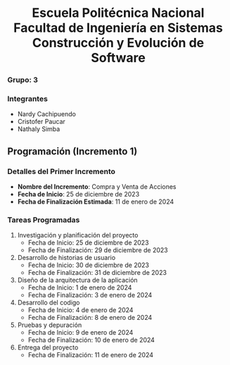 <h1 align="center">
    Escuela Politécnica Nacional<br>
    Facultad de Ingeniería en Sistemas<br>
    Construcción y Evolución de Software<br>
</h1>

### Grupo: 3

### Integrantes

- Nardy Cachipuendo
- Cristofer Paucar
- Nathaly Simba

## Programación (Incremento 1)

### Detalles del Primer Incremento

- **Nombre del Incremento**: Compra y Venta de Acciones
- **Fecha de Inicio**: 25 de diciembre de 2023
- **Fecha de Finalización Estimada**: 11 de enero de 2024

### Tareas Programadas

1. Investigación y planificación del proyecto
   - Fecha de Inicio: 25 de diciembre de 2023
   - Fecha de Finalización: 29 de diciembre de 2023
2. Desarrollo de historias de usuario
   - Fecha de Inicio: 30 de diciembre de 2023
   - Fecha de Finalización: 31 de diciembre de 2023
3. Diseño de la arquitectura de la aplicación
   - Fecha de Inicio: 1 de enero de 2024
   - Fecha de Finalización: 3 de enero de 2024
4. Desarrollo del codigo
   - Fecha de Inicio: 4 de enero de 2024
   - Fecha de Finalización: 8 de enero de 2024
5. Pruebas y depuración
   - Fecha de Inicio: 9 de enero de 2024
   - Fecha de Finalización: 10 de enero de 2024
6. Entrega del proyecto
   - Fecha de Finalización: 11 de enero de 2024
